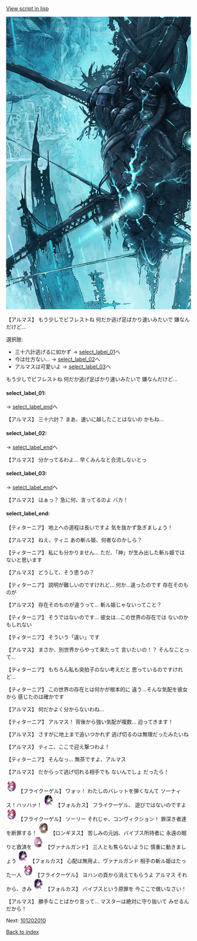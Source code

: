 [View script in lisp](../scripts/101201061.txt)

![underground_world_3.png](../images/backgrounds/underground_world_3.png)

【アルマス】
もう少しでビフレストね
何だか逃げ足ばかり速いみたいで
嫌なんだけど…

選択肢:
- 三十六計逃げるに如かず → [select_label_01](#select_label_01)へ
- 今は仕方ない… → [select_label_02](#select_label_02)へ
- アルマスは可愛いよ → [select_label_03](#select_label_03)へ

もう少しでビフレストね
何だか逃げ足ばかり速いみたいで
嫌なんだけど…

#### select_label_01:
 → [select_label_end](#select_label_end)へ

【アルマス】
三十六計？
まあ、速いに越したことはないの
かもね…

#### select_label_02:
 → [select_label_end](#select_label_end)へ

【アルマス】
分かってるわよ…
早くみんなと合流しないとっ

#### select_label_03:
 → [select_label_end](#select_label_end)へ

【アルマス】
はぁっ？
急に何、言ってるのよ
バカ！

#### select_label_end:

【ティターニア】
地上への道程は長いですよ
気を抜かず急ぎましょう！

【アルマス】
ねえ、ティニ
あの斬ル姫、何者なのかしら？

【ティターニア】
私にも分かりません…
ただ、「神」が生み出した斬ル姫では
ないと思います

【アルマス】
どうして、そう思うの？

【ティターニア】
説明が難しいのですけれど…
何か…違ったのです
存在そのものが

【アルマス】
存在そのものが違うって…
斬ル姫じゃないってこと？

【ティターニア】
そうではないのです…
彼女は…この世界の存在では
ないのかもしれない

【ティターニア】
そういう「違い」です

【アルマス】
まさか、別世界からやって来たって
言いたいの！？
そんなことって…

【ティターニア】
もちろん私も突拍子のない考えだと
思っているのですけれど…

【ティターニア】
この世界の存在とは何かが根本的に
違う…そんな気配を彼女から
感じたのは確かです

【アルマス】
何だかよく分からないわね…

【ティターニア】
アルマス！
背後から強い気配が複数…
迫ってきます！

【アルマス】
さすがに地上まで追いつかれず
逃げ切るのは無理だったみたいね

【アルマス】
ティニ、ここで迎え撃つわよ！

【ティターニア】
そんなっ…
無茶ですよ、アルマス

【アルマス】
だからって逃げ切れる相手でも
ないんでしょ
だったら！

<img src="../images/units/3500211.png" alt="3500211.png" height="34"/>
【フライクーゲル】
ワォッ！
わたしのバレットを弾くなんて
ソーナィス！ハッハァ！

<img src="../images/units/3301811.png" alt="3301811.png" height="34"/>
【フォルカス】
フライクーゲル、
遊びではないのですよ

<img src="../images/units/3500211.png" alt="3500211.png" height="34"/>
【フライクーゲル】
ソーリー
それじゃ、コンヴィクション！
罪深き者達を断罪する！

<img src="../images/units/3300111.png" alt="3300111.png" height="34"/>
【ロンギヌス】
苦しみの元凶、バイブス所持者に
永遠の眠りと救済を

<img src="../images/units/3601111.png" alt="3601111.png" height="34"/>
【ヴァナルガンド】
三人とも焦らないように
慎重に動きましょう

<img src="../images/units/3301811.png" alt="3301811.png" height="34"/>
【フォルカス】
心配は無用よ、ヴァナルガンド
相手の斬ル姫はたった一人

<img src="../images/units/3500211.png" alt="3500211.png" height="34"/>
【フライクーゲル】
ヨハンの頁から消えてもらうよ
アルマス
それから、きみ

<img src="../images/units/3301811.png" alt="3301811.png" height="34"/>
【フォルカス】
バイブスという原罪を
今ここで償いなさい！

【アルマス】
勝手なことばかり言って…
マスターは絶対に守り抜いて
みせるんだから！

Next: [101202010](101202010.md)

[Back to index](index.md)
